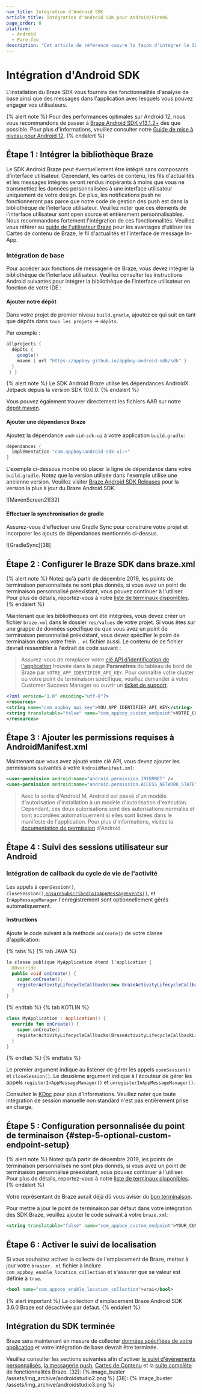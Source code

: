 ```yaml
---
nav_title: Intégration d'Android SDK
article_title: Intégration d'Android SDK pour Android/FireOS
page_order: 0
platform:
  - Android
  - Pare-feu
description: "Cet article de référence couvre la façon d'intégrer le SDK Android dans votre application Android."
---
```


# Intégration d'Android SDK

L'installation du Braze SDK vous fournira des fonctionnalités d'analyse de base ainsi que des messages dans l'application avec lesquels vous pouvez engager vos utilisateurs.

{% alert note %}
Pour des performances optimales sur Android 12, nous vous recommandons de passer à [Braze Android SDK v13.1.2+](https://github.com/Appboy/appboy-android-sdk/blob/master/CHANGELOG.md#1312) dès que possible. Pour plus d'informations, veuillez consulter notre [Guide de mise à niveau pour Android 12](https://www.braze.com/docs/developer_guide/platform_integration_guides/android/android_12/).
{% endalert %}

## Étape 1 : Intégrer la bibliothèque Braze

Le SDK Android Braze peut éventuellement être intégré sans composants d’interface utilisateur. Cependant, les cartes de contenu, les fils d'actualités et les messages intégrés seront rendus inopérants à moins que vous ne transmettiez les données personnalisées à une interface utilisateur uniquement de votre design. De plus, les notifications push ne fonctionneront pas parce que notre code de gestion des push est dans la bibliothèque de l'interface utilisateur. Veuillez noter que ces éléments de l'interface utilisateur sont open source et entièrement personnalisables. Nous recommandons fortement l'intégration de ces fonctionnalités. Veuillez vous référer au [guide de l'utilisateur Braze][2] pour les avantages d'utiliser les Cartes de contenu de Braze, le fil d'actualités et l'interface de message In-App.

### Intégration de base

Pour accéder aux fonctions de messagerie de Braze, vous devez intégrer la bibliothèque de l'interface utilisateur. Veuillez consulter les instructions Android suivantes pour intégrer la bibliothèque de l'interface utilisateur en fonction de votre IDE :

#### Ajouter notre dépôt

Dans votre projet de premier niveau `build.gradle`, ajoutez ce qui suit en tant que dépôts dans `tous les projets` -> `dépôts`.

Par exemple :

```gradle
allprojects {
  dépôts {
    google()
    maven { url "https://appboy.github.io/appboy-android-sdk/sdk" }
  }
 } }
```

{% alert note %}
Le SDK Android Braze utilise les dépendances AndroidX Jetpack depuis la version SDK 10.0.0.
{% endalert %}

Vous pouvez également trouver directement les fichiers AAR sur notre [dépôt maven][71].

#### Ajouter une dépendance Braze

Ajoutez la dépendance `android-sdk-ui` à votre application `build.gradle`:

```gradle
dépendances {
  implémentation "com.appboy:android-sdk-ui:+"
}
```

L'exemple ci-dessous montre où placer la ligne de dépendance dans votre `build.gradle`. Notez que la version utilisée dans l'exemple utilise une ancienne version. Veuillez visiter [Braze Android SDK Releases][60] pour la version la plus à jour du Braze Android SDK.

!\[MavenScreen2\]\[32\]

#### Effectuer la synchronisation de gradle

Assurez-vous d'effectuer une Gradle Sync pour construire votre projet et incorporer les ajouts de dépendances mentionnés ci-dessus.

!\[GradleSync\]\[38\]

## Étape 2 : Configurer le Braze SDK dans braze.xml

{% alert note %}
Notez qu'à partir de décembre 2019, les points de terminaison personnalisés ne sont plus donnés, si vous avez un point de terminaison personnalisé préexistant, vous pouvez continuer à l'utiliser. Pour plus de détails, reportez-vous à notre <a href="{{site.baseurl}}/api/basics/#endpoints">liste de terminaux disponibles</a>.
{% endalert %}

Maintenant que les bibliothèques ont été intégrées, vous devez créer un fichier `braze.xml` dans le dossier `res/values` de votre projet. Si vous êtes sur une grappe de données spécifique ou que vous avez un point de terminaison personnalisé préexistant, vous devez spécifier le point de terminaison dans votre frein `. ml` fichier aussi. Le contenu de ce fichier devrait ressembler à l'extrait de code suivant :

> Assurez-vous de remplacer votre [clé API d'identification de l'application]({{site.baseurl}}/api/api_key/#the-app-identifier-api-key) trouvée dans la page  **Paramètres** du tableau de bord de Braze par `VOTRE_APP_IDENTIFIER_API_KEY`. Pour connaître votre cluster ou votre point de terminaison spécifique, veuillez demander à votre Customer Success Manager ou ouvrir un [ticket de support][support].

```xml
<?xml version="1.0" encoding="utf-8"?>
<resources>
<string name="com_appboy_api_key">YOU_APP_IDENTIFIER_API_KEY</string>
<string translatable="false" name="com_appboy_custom_endpoint">VOTRE_CUSTOM_ENDPOINT_OR_CLUSTER</string>
</resources>
```

## Étape 3 : Ajouter les permissions requises à AndroidManifest.xml
Maintenant que vous avez ajouté votre clé API, vous devez ajouter les permissions suivantes à votre `AndroidManifest.xml`:

```xml
<uses-permission android:name="android.permission.INTERNET" />
<uses-permission android:name="android.permission.ACCESS_NETWORK_STATE" />
```

> Avec la sortie d'Android M, Android est passé d'un modèle d'autorisation d'installation à un modèle d'autorisation d'exécution. Cependant, ces deux autorisations sont des autorisations normales et sont accordées automatiquement si elles sont listées dans le manifeste de l'application. Pour plus d'informations, visitez la [documentation de permission][46] d'Android.

## Étape 4 : Suivi des sessions utilisateur sur Android

### Intégration de callback du cycle de vie de l'activité

Les appels à `openSession()`, `closeSession()`,[`ensureSubscribedToInAppMessageEvents()`][64], et `InAppMessageManager` l'enregistrement sont optionnellement gérés automatiquement.

#### Instructions
Ajoute le code suivant à la méthode `onCreate()` de votre classe d'application:

{% tabs %}
{% tab JAVA %}

```java
la classe publique MyApplication étend l'application {
  @Override
  public void onCreate() {
    super.onCreate();
    registerActivityLifecycleCallbacks(new BrazeActivityLifecycleCallbackListener(sessionHandlingEnabled, inAppMessagingRegistrationEnabled));
  }
}
```

{% endtab %}
{% tab KOTLIN %}

```kotlin
class MyApplication : Application() {
  override fun onCreate() {
    super.onCreate()
    registerActivityLifecycleCallbacks(BrazeActivityLifecycleCallbackListener(sessionHandlingEnabled, inAppMessagingRegistrationEnabled))
  }
}
```

{% endtab %}
{% endtabs %}

Le premier argument indique au listener de gérer les appels `openSession()` et `closeSession()`. Le deuxième argument indique à l'écouteur de gérer les appels `registerInAppMessageManager()` et `unregisterInAppMessageManager()`.

Consultez le [KDoc][63] pour plus d'informations. Veuillez noter que toute intégration de session manuelle non standard n'est pas entièrement prise en charge.

## Étape 5 : Configuration personnalisée du point de terminaison {#step-5-optional-custom-endpoint-setup}

{% alert note %}
Notez qu'à partir de décembre 2019, les points de terminaison personnalisés ne sont plus donnés, si vous avez un point de terminaison personnalisé préexistant, vous pouvez continuer à l'utiliser. Pour plus de détails, reportez-vous à notre <a href="{{site.baseurl}}/api/basics/#endpoints">liste de terminaux disponibles</a>.
{% endalert %}

Votre représentant de Braze aurait déjà dû vous aviser du [bon terminaison]({{site.baseurl}}/user_guide/administrative/access_braze/sdk_endpoints/).

Pour mettre à jour le point de terminaison par défaut dans votre intégration des SDK Braze, veuillez ajouter le code suivant à votre `braze.xml`:

```xml
<string translatable="false" name="com_appboy_custom_endpoint">YOUR_CUSTOM_ENDPOINT_OR_CLUSTER</string>
```

## Étape 6 : Activer le suivi de localisation

Si vous souhaitez activer la collecte de l'emplacement de Braze, mettez à jour votre `brasier. ml` fichier à inclure `com_appboy_enable_location_collection` et s'assurer que sa valeur est définie à `true`.

```xml
<bool name="com_appboy_enable_location_collection">vrai</bool>
```

{% alert important %}
La collection d'emplacement Braze Android SDK 3.6.0 Braze est désactivée par défaut.
{% endalert %}

## Intégration du SDK terminée

Braze sera maintenant en mesure de collecter [données spécifiées de votre application]({{site.baseurl}}/user_guide/data_and_analytics/user_data_collection/) et votre intégration de base devrait être terminée.

Veuillez consulter les sections suivantes afin d'activer [le suivi d'événements personnalisés]({{site.baseurl}}/developer_guide/platform_integration_guides/android/analytics/tracking_custom_events/#tracking-custom-events), [la messagerie push]({{site.baseurl}}/developer_guide/platform_integration_guides/android/push_notifications/integration/standard_integration/), [Cartes de Contenu]({{site.baseurl}}/developer_guide/platform_integration_guides/android/content_cards/overview/) et la [suite complète]({{site.baseurl}}/developer_guide/platform_integration_guides/android/initial_sdk_setup/android_sdk_integration/) de fonctionnalités Braze.
[32]: {% image_buster /assets/img_archive/androidstudio2.png %} [38]: {% image_buster /assets/img_archive/androidstudio3.png %}

[2]: {{site.baseurl}}/user_guide/introduction/
[46]: https://developer.android.com/training/permissions/index.html
[60]: https://github.com/Appboy/appboy-android-sdk/releases
[63]: https://appboy.github.io/appboy-android-sdk/kdoc/braze-android-sdk/com.braze/-braze-activity-lifecycle-callback-listener/index.html
[64]: https://appboy.github.io/appboy-android-sdk/kdoc/braze-android-sdk/com.braze.ui.inappmessage/-braze-in-app-message-manager/index.html#ensureSubscribedToInAppMessageEvents-android.content.Context-
[support]: {{site.baseurl}}/braze_support/
[71]: https://appboy.github.io/appboy-android-sdk/sdk/com/braze
